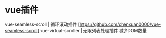 # vue插件
vue-seamless-scroll  | 循环滚动插件  [https://github.com/chenxuan0000/vue-seamless-scroll]
vue-virtual-scroller  | 无限列表处理插件  减少DOM数量 
